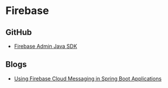 # Firebase
## GitHub
* [Firebase Admin Java SDK](https://github.com/firebase/firebase-admin-java)

## Blogs
* [Using Firebase Cloud Messaging in Spring Boot Applications](https://www.baeldung.com/spring-fcm)
